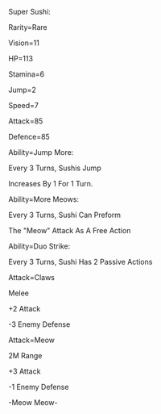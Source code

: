 Super Sushi:

Rarity=Rare

Vision=11

HP=113

Stamina=6

Jump=2

Speed=7

Attack=85

Defence=85

Ability=Jump More:

Every 3 Turns, Sushis Jump

Increases By 1 For 1 Turn.

Ability=More Meows:

Every 3 Turns, Sushi Can Preform

The "Meow" Attack As A Free Action

Ability=Duo Strike:

Every 3 Turns, Sushi Has 2 Passive Actions

Attack=Claws

Melee

+2 Attack

-3 Enemy Defense

Attack=Meow

2M Range

+3 Attack

-1 Enemy Defense

-Meow Meow-

